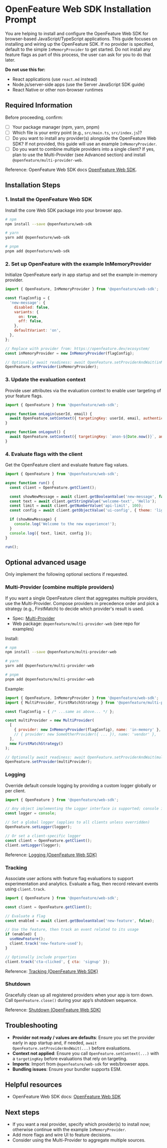# OpenFeature Web SDK Installation Prompt

You are helping to install and configure the OpenFeature Web SDK for browser-based JavaScript/TypeScript applications. This guide focuses on installing and wiring up the OpenFeature SDK. If no provider is specified, default to the simple `InMemoryProvider` to get started. Do not install any feature flags as part of this process, the user can ask for you to do that later.

**Do not use this for:**

- React applications (use `react.md` instead)
- Node.js/server-side apps (use the Server JavaScript SDK guide)
- React Native or other non-browser runtimes

## Required Information

Before proceeding, confirm:

- [ ] Your package manager (npm, yarn, pnpm)
- [ ] Which file is your entry point (e.g., `src/main.ts`, `src/index.js`)?
- [ ] Do you want to install any provider(s) alongside the OpenFeature Web SDK? If not provided, this guide will use an example `InMemoryProvider`.
- [ ] Do you want to combine multiple providers into a single client? If yes, plan to use the Multi-Provider (see Advanced section) and install `@openfeature/multi-provider-web`.

Reference: OpenFeature Web SDK docs [OpenFeature Web SDK](https://openfeature.dev/docs/reference/technologies/client/web).

## Installation Steps

### 1. Install the OpenFeature Web SDK

Install the core Web SDK package into your browser app.

```bash
# npm
npm install --save @openfeature/web-sdk

# yarn
yarn add @openfeature/web-sdk

# pnpm
pnpm add @openfeature/web-sdk
```

### 2. Set up OpenFeature with the example InMemoryProvider

Initialize OpenFeature early in app startup and set the example in-memory provider.

```javascript
import { OpenFeature, InMemoryProvider } from '@openfeature/web-sdk';

const flagConfig = {
  'new-message': {
    disabled: false,
    variants: {
      on: true,
      off: false,
    },
    defaultVariant: 'on',
  },
};

// Replace with provider from: https://openfeature.dev/ecosystem/
const inMemoryProvider = new InMemoryProvider(flagConfig);

// Optionally await readiness: await OpenFeature.setProviderAndWait(inMemoryProvider);
OpenFeature.setProvider(inMemoryProvider);
```

### 3. Update the evaluation context

Provide user attributes via the evaluation context to enable user targeting of your feature flags.

```javascript
import { OpenFeature } from '@openfeature/web-sdk';

async function onLogin(userId, email) {
  await OpenFeature.setContext({ targetingKey: userId, email, authenticated: true });
}

async function onLogout() {
  await OpenFeature.setContext({ targetingKey: `anon-${Date.now()}`, anonymous: true });
}
```

### 4. Evaluate flags with the client

Get the OpenFeature client and evaluate feature flag values.

```javascript
import { OpenFeature } from '@openfeature/web-sdk';

async function run() {
  const client = OpenFeature.getClient();

  const showNewMessage = await client.getBooleanValue('new-message', false);
  const text = await client.getStringValue('welcome-text', 'Hello');
  const limit = await client.getNumberValue('api-limit', 100);
  const config = await client.getObjectValue('ui-config', { theme: 'light' });

  if (showNewMessage) {
    console.log('Welcome to the new experience!');
  }
  console.log({ text, limit, config });
}

run();
```

## Optional advanced usage

Only implement the following optional sections if requested.

### Multi-Provider (combine multiple providers)

If you want a single OpenFeature client that aggregates multiple providers, use the Multi-Provider. Compose providers in precedence order and pick a strategy (e.g., FirstMatch) to decide which provider's result is used.

- Spec: [Multi-Provider](https://openfeature.dev/specification/appendix-a/#multi-provider)
- Web package: `@openfeature/multi-provider-web` (see repo for examples)

Install:

```bash
# npm
npm install --save @openfeature/multi-provider-web

# yarn
yarn add @openfeature/multi-provider-web

# pnpm
pnpm add @openfeature/multi-provider-web
```

Example:

```javascript
import { OpenFeature, InMemoryProvider } from '@openfeature/web-sdk';
import { MultiProvider, FirstMatchStrategy } from '@openfeature/multi-provider-web';

const flagConfig = { /* ...same as above... */ };

const multiProvider = new MultiProvider(
  [
    { provider: new InMemoryProvider(flagConfig), name: 'in-memory' },
    // { provider: new SomeOtherProvider({ ... }), name: 'vendor' },
  ],
  new FirstMatchStrategy()
);

// Optionally await readiness: await OpenFeature.setProviderAndWait(multiProvider);
OpenFeature.setProvider(multiProvider);
```

### Logging

Override default console logging by providing a custom logger globally or per client.

```javascript
import { OpenFeature } from '@openfeature/web-sdk';

// Any object implementing the Logger interface is supported; console is acceptable
const logger = console;

// Set a global logger (applies to all clients unless overridden)
OpenFeature.setLogger(logger);

// Or set a client-specific logger
const client = OpenFeature.getClient();
client.setLogger(logger);
```

Reference: [Logging (OpenFeature Web SDK)](https://openfeature.dev/docs/reference/technologies/client/web/#logging)

### Tracking

Associate user actions with feature flag evaluations to support experimentation and analytics. Evaluate a flag, then record relevant events using `client.track`.

```javascript
import { OpenFeature } from '@openfeature/web-sdk';

const client = OpenFeature.getClient();

// Evaluate a flag
const enabled = await client.getBooleanValue('new-feature', false);

// Use the feature, then track an event related to its usage
if (enabled) {
  useNewFeature();
  client.track('new-feature-used');
}

// Optionally include properties
client.track('cta-clicked', { cta: 'signup' });
```

Reference: [Tracking (OpenFeature Web SDK)](https://openfeature.dev/docs/reference/technologies/client/web/#tracking)

### Shutdown

Gracefully clean up all registered providers when your app is torn down. Call `OpenFeature.close()` during your app’s shutdown sequence.

Reference: [Shutdown (OpenFeature Web SDK)](https://openfeature.dev/docs/reference/technologies/client/web/#shutdown)

## Troubleshooting

- **Provider not ready / values are defaults**: Ensure you set the provider early in app startup and, if needed, `await OpenFeature.setProviderAndWait(...)` before evaluations.
- **Context not applied**: Ensure you call `OpenFeature.setContext(...)` with a `targetingKey` before evaluations that rely on targeting.
- **Imports**: Import from `@openfeature/web-sdk` for web/browser apps.
- **Bundling issues**: Ensure your bundler supports ESM.

## Helpful resources

- OpenFeature Web SDK docs: [OpenFeature Web SDK](https://openfeature.dev/docs/reference/technologies/client/web)

## Next steps

- If you want a real provider, specify which provider(s) to install now; otherwise continue with the example `InMemoryProvider`.
- Add more flags and wire UI to feature decisions.
- Consider using the Multi-Provider to aggregate multiple sources.